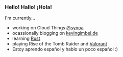 ### Hello! Hallo! ¡Hola!

I'm currently...
- working on Cloud Things [@synoa](https://synoa.de)
- ocassionally blogging on [kevingimbel.de](https://kevingimbel.de)
- learning [Rust](https://rust-lang.org)
- playing Rise of the Tomb Raider and [Valorant](https://playvalorant.com/en-us/)
- Estoy aprendo español y hablo un poco español :)
